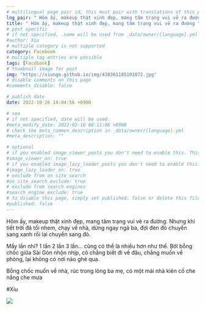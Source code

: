 ```yaml
---
# multilingual page pair id, this must pair with translations of this page. (This name must be unique)
lng_pair: " Hôm ấy, makeup thật xinh đẹp, mang tâm trạng vui vẻ ra đường "
title: " Hôm ấy, makeup thật xinh đẹp, mang tâm trạng vui vẻ ra đường "
# post specific
# if not specified, .name will be used from _data/owner/[language].yml
#author: Xíu
# multiple category is not supported
category: Facebook
# multiple tag entries are possible
tags: [Facebook]
# thumbnail image for post
img: "https://xiungo.github.io/img/438361185101872.jpg"
# disable comments on this page
#comments_disable: false

# publish date
date: 2022-10-26 14:04:56 +0900

# seo
# if not specified, date will be used.
#meta_modify_date: 2022-02-10 08:11:06 +0900
# check the meta_common_description in _data/owner/[language].yml
#meta_description: ""

# optional
# if you enabled image_viewer_posts you don't need to enable this. This is only if image_viewer_posts = false
#image_viewer_on: true
# if you enabled image_lazy_loader_posts you don't need to enable this. This is only if image_lazy_loader_posts = false
#image_lazy_loader_on: true
# exclude from on site search
#on_site_search_exclude: true
# exclude from search engines
#search_engine_exclude: true
# to disable this page, simply set published: false or delete this file
#published: false
---
```


<!-- outline-start -->

Hôm ấy, makeup thật xinh đẹp, mang tâm trạng vui vẻ ra đường. Nhưng khi tiết trời đã tối nhem, chạy về nhà, dừng ngay ngã ba, đợi đèn đỏ chuyển sang xanh rồi lại chuyển sang đỏ.

Mấy lần nhỉ?
1 lần
2 lần
3 lần...
cũng có thể là nhiều hơn như thế. Bởi bỗng chốc giữa Sài Gòn nhộn nhịp, cô chẳng biết đi về đâu, chẳng muốn về phòng, lại không có nơi nào ghé qua.

Bỗng chốc muốn về nhà, rúc trong lòng ba mẹ, có một mái nhà kiên cố che nắng che mưa

#Xíu

<!-- outline-end -->

<img src= "https://xiungo.github.io/img/438361185101872.jpg">